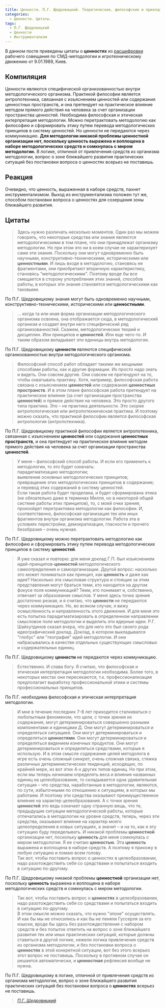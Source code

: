 ```yaml
---
title: Ценности. П.Г. Щедровицкий. Теоретические, философские и прикладные версии методологии. 
categories:
  - Ценности. Цитаты.
tags:
  - П.Г. Щедровицкий
  - Ценности
  - Инструментализм
---
```


В данном посте приведены цитаты о **ценностях** из [расшифровки](http://vunivere.ru/work23770) рабочего совещания по СМД-методологии и игротехническому движению от 9.01.1989, Киев. 


## Компиляция 

Ценности являются специфической организованностью внутри методологического организма. Практикой философии является антропотехника, связанная с изъяснением ценностей или содержания ценностных пространств, и она претендует на практическое влияние методом прямого действия на человека за счет организации пространства ценностей. Необходима философская и этическая интерпретация методологии. Можно перетрактовать методологию как философию и сформировать этику путем перевода методологических принципов в систему ценностей. Но ценности не передаются через коммуникацию. **Для методологии никакой проблемы ценностной организации нет, поскольку ценность выражена и воплощена в наборе методологических средств и сомкнулась с миром методологии.** В логике, отличной от привлечения средств из организма методологии, вопрос о зоне ближайшего развития практических ситуаций без постановки вопроса о ценностях всерьез не поставишь.

## Реакция

Очевидно, что ценность, выраженная в наборе средств, пахнет инструментализмом. Выход из инструментализма положен тут же, способом постановки вопроса о ценностях для созерцания зоны ближайшего развития.   

## Цитаты

>  Здесь нужно различать несколько моментов. Один раз мы можем говорить, что некоторые средства или знания являются методологическими в том плане, что они принадлежат организму методологии. Но при этом это ни в коем случае не характеризует сами эти знания. Поскольку они могут одновременно быть научными, конструктивно-техническими, историческими или **ценностными**. И лишь входя в методологию, становясь ее фрагментами, они приобретают вторичную характеристику, становясь "методологическими". Поэтому вроде бы все смещается в сторону употребления этих знаний, способов работы, в которых эти знания становятся методологическими как таковыми. 

По П.Г. Щедровицкому знания могут быть одновременно научными, конструктивно-техническими, историческими или **ценностными**.
 
 > ... когда та или иная форма организации методологического организма освоена, она отображается сюда, в методологический организм и создает внутри него специфический ряд организованностей. Скажем, методологических теорий и дисциплин. Или принципов и **ценностей**. Или еще чего-то. И таким образом вкладывает эти единицы внутрь методологии. 
 
 По П.Г. Щедровицкому **ценности** являются специфической организованностью внутри методологического организма. 
  
> Философский способ работ обладает такими же мощными способами работы, как и другие формации. Их просто надо знать и видеть. Они совсем другие. Они совсем не претендуют на то, чтобы охватывать практику. Хотя, например, философская работа связана с изъяснением **ценностей** или содержания **ценностных пространств**. И в этом плане философская работа претендует на практическое влияние (за счет организации пространства **ценностей**) и прямое действие на человека. Это просто другого типа практика. Это  – не практика деятельности. Это скорее антропологическая или антропотехническая практика. И поэтому можно сказать, что практикой философии является философская антропология (антропотехника).

По П.Г. Щедровицкому практикой философии является антропотехника, связанная с изъяснением **ценностей** или содержания **ценностных пространств**, и она претендует на практическое влияние методом прямого действия на человека за счет организации пространства **ценностей**.
 
 > У меня – философский способ работы. И если его применить к методологии, то это будет означать:  
 парадигматизацию методологии;  
 выявление основных методологических принципов;  
 превращение этих методологических принципов в содержание;  
 и перевод этих содержаний в систему ценностей.  
 Если такая работа будет проделана, и будет сформирована этика (не обязательно даже в терминах Милля, но в некоторой общей системе работы этих принципов), то, с моей очки зрения, произойдет перетрактовка методологии как философии. И, соответственно, философская организация тех или иных фрагментов внутри организма методологии. Работа эта в условиях перестройки, демократизации, гласности и прочего безобразия – очень нужная.
 
 По П.Г. Щедровицкому можно перетрактовать методологию как философию и сформировать этику путем перевода методологических принципов в систему **ценностей**. 
 
 
>  Я уже сказал и повторю: для меня доклад Г.П. был изъяснением идей-принципов-**ценностей** методологического самоопределения и самоорганизации. Другой вопрос: насколько это может пониматься как принцип, как **ценность** и даже как идея? Насколько эта смысловая структура и стоящие за этим представления могут браться теми, кто находится на другом фокусе поля коммуникаций? Теми, кто понимает и, собственно, отвечает за образование смыслов. У меня здесь точка зрения достаточно резкая, и я считаю, что **ценности** не передаются через коммуникацию. Но, во всяком случае, я вижу осмысленность и направленность этого движения. И для меня это есть попытка парадигматизировать в определенном направлении смысловое поле методологии и выделить эти ядерные идеи. Р.Г. Шайхутдинов сказал вчера, что для него это был своего рода идеографический доклад. Доклад, в котором выкладывался "глобус" или "география" идей методологии. И они набрасывались в качестве отдельных существующих смысловых и содержательных единиц.

По П.Г. Щедровицкому **ценности** не передаются через коммуникацию. 

>  Естественно. И слава богу. Я считаю, что философская и этическая интерпретация методологии необходима. Более того, в некоторых местах они пересекаются, т.к. профессионализация предполагает выработку профессиональной этики и системы профессиональных принципов.  

По П.Г. необходима философская и этическая интерпретация методологии. 

> И мне в течение последних 7-8 лет приходится сталкиваться с любопытным феноменом, что цели, с точки зрения их содержания, могут детерминироваться совершенно разными компонентами и единицами Д. Они могут детерминироваться и определяться ситуацией. Они могут детерминироваться и определяться **ценностями**. Они могут детерминироваться и определяться видением конечных продуктов. Они могут детерминироваться и определяться средствами, которые я использую. И в этом смысле содержание целей методолога в игре есть очень сложный синкрет, очень сложная связка, стяжка различных детерминистических тенденций, исходящих, по крайней мере, из вот этих 4-х других типов единиц. Но при этом, если мы теперь начинаем определять веса и влияния названных единиц на целеобразование, то складывается одна удивительная ситуация – что средства, наработанные в методологии, являются, по сути, избыточными по отношению к ситуациям, в которых мы работаем. И поэтому эти средства оказывают преимущественное влияние на характер целеобразования. А с точки зрения **ценностей** это ведь означает одну странную вещь, что те, предыдущие ситуации методологической работы, которые отпечатались в методологии на уровне средств, теперь, через эти средства, оказывают влияние на характер моего целеопределения в новых ситуациях, а значит – и на то, как я эту ситуацию буду переделывать. И никакой проблемы **ценностной** организации нет, поскольку **ценность** для меня сомкнулась с миром методологии. Я ее считаю **ценностью**. Эта **ценность** выражена и воплощена в наборе средств. А поэтому я прихожу в любую ситуацию и ломаю всем голову.  
Так вот, чтобы поставить вопрос о ценностях в целеобразовании, надо разотождествить себя со средствами и попытаться входить в ситуацию по-другому.

По П.Г. Щедровицкому никакой проблемы **ценностной** организации нет, поскольку **ценность** выражена и воплощена в наборе методологических средств и сомкнулась с миром методологии. 

> Так вот, чтобы поставить вопрос о **ценностях** в целеобразовании, надо разотождествить себя со средствами и попытаться входить в ситуацию по-другому.  
В этом смысле можно сказать, что нужно "эпохе" осуществлять. И как бы мы не относились и как бы не пеняли Гуссерля за его изыски, вроде бы здесь без разотождествления с набором средств и без попыток ответить на вопрос о зоне ближайшего развития тех или иных практических ситуаций, которые должны ставиться в другой логике, нежели логика привлечения средств из организма методологии, и без постановки вопроса о **ценностях** в этой конкретной ситуации, вот без этого всерьез этот вопрос не поставишь. Поскольку в противном случае он решается автоматически, и **ценностная** рефлексия вообще не нужна.

По П.Г. Щедровицкому в логике, отличной от привлечения средств из организма методологии, вопрос о зоне ближайшего развития практических ситуаций без постановки вопроса о **ценностях** всерьез не поставишь. 

 > <cite><a href="http://vunivere.ru/work23770">П.Г. Щедровицкий</a></cite>
